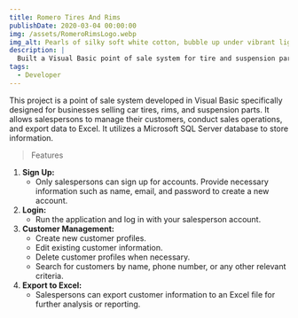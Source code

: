 ```yaml
---
title: Romero Tires And Rims
publishDate: 2020-03-04 00:00:00
img: /assets/RomeroRimsLogo.webp
img_alt: Pearls of silky soft white cotton, bubble up under vibrant lighting
description: |
  Built a Visual Basic point of sale system for tire and suspension part businesses, handling customer management, sales, and Excel export using SQL Server.
tags:
  - Developer
---
```


This project is a point of sale system developed in Visual Basic specifically designed for businesses selling car tires, rims, and suspension parts. It allows salespersons to manage their customers, conduct sales operations, and export data to Excel. It utilizes a Microsoft SQL Server database to store information.

> Features

1. **Sign Up:**
   - Only salespersons can sign up for accounts. Provide necessary information such as name, email, and password to create a new account.
2. **Login:**
   - Run the application and log in with your salesperson account.
3. **Customer Management:**
   - Create new customer profiles.
   - Edit existing customer information.
   - Delete customer profiles when necessary.
   - Search for customers by name, phone number, or any other relevant criteria.
4. **Export to Excel:**
   - Salespersons can export customer information to an Excel file for further analysis or reporting.
